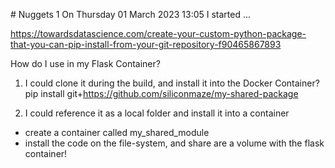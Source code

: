 # Nuggets 1
On Thursday 01 March 2023 13:05 I started ...

https://towardsdatascience.com/create-your-custom-python-package-that-you-can-pip-install-from-your-git-repository-f90465867893

How do I use in my Flask Container?

1. I could clone it during the build, and install it into the Docker Container?
pip install git+https://github.com/siliconmaze/my-shared-package

2. I could reference it as a local folder and install it into a container
 - create a container called my_shared_module
 - install the code on the file-system, and share are a volume with the flask container!
